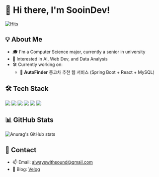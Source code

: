 # 👋 Hi there, I'm SooinDev!

[![Hits](https://hits.seeyoufarm.com/api/count/incr/badge.svg?url=github.com/your-username&count_bg=%2379C83D&title_bg=%23555555&icon=github.svg&icon_color=%23E7E7E7&title=hits&edge_flat=false)](https://hits.seeyoufarm.com)

## 💡 About Me
- 🎓 I'm a Computer Science major, currently a senior in university
- 🧠 Interested in AI, Web Dev, and Data Analysis
- 🛠 Currently working on:
  - 🚗 **AutoFinder** 중고차 추천 웹 서비스 (Spring Boot + React + MySQL)

## 🛠 Tech Stack
<div>
  <img src="https://img.shields.io/badge/Java-007396?style=flat&logo=Java&logoColor=white"/>
  <img src="https://img.shields.io/badge/Spring Boot-6DB33F?style=flat&logo=Spring-Boot&logoColor=white"/>
  <img src="https://img.shields.io/badge/MySQL-4479A1?style=flat&logo=MySQL&logoColor=white"/>
  <img src="https://img.shields.io/badge/Python-3776AB?style=flat&logo=Python&logoColor=white"/>
  <img src="https://img.shields.io/badge/React-61DAFB?style=flat&logo=React&logoColor=black"/>
  <img src="https://img.shields.io/badge/Git-F05032?style=flat&logo=Git&logoColor=white"/>
</div>

## 📊 GitHub Stats
![Anurag's GitHub stats](https://github-readme-stats.vercel.app/api?username=your-username&show_icons=true&theme=radical)

## 🔗 Contact
- 📫 Email: alwayswithsound@gmail.com
- 📝 Blog: [Velog](https://velog.io/@alwayswithsound/posts)
